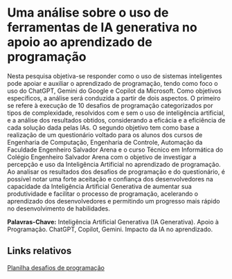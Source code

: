 
# Uma análise sobre o uso de ferramentas de IA generativa no apoio ao aprendizado de programação

Nesta pesquisa objetiva-se responder como o uso de sistemas inteligentes pode apoiar e auxiliar o aprendizado de programação, tendo como foco o uso do ChatGPT, Gemini do Google e Copilot da Microsoft. Como objetivos específicos, a análise será conduzida a partir de dois aspectos. O primeiro se refere à execução de 10 desafios de programação categorizados por tipos de complexidade, resolvidos com e sem o uso de inteligência artificial, e a análise dos resultados obtidos, considerando a eficácia e a eficiência de cada solução dada pelas IAs. O segundo objetivo tem como base a realização de um questionário voltado para os alunos dos cursos de Engenharia de Computação, Engenharia de Controle, Automação da Faculdade Engenheiro Salvador Arena e o curso Técnico em Informática do Colégio Engenheiro Salvador Arena com o objetivo de investigar a percepção e uso da Inteligência Artificial no aprendizado de programação. Ao analisar os resultados dos desafios de programação e do questionário, é possível notar uma forte aceitação e confiança dos desenvolvedores na capacidade da Inteligência Artificial Generativa de aumentar sua produtividade e facilitar o processo de programação, acelerando o aprendizado dos desenvolvedores e permitindo um progresso mais rápido no desenvolvimento de habilidades.

**Palavras-Chave:** Inteligência Artificial Generativa (IA Generativa). Apoio à Programação. ChatGPT, Copilot, Gemini. Impacto da IA no aprendizado.

## Links relativos

[Planilha desafios de programação](docs/CONTRIBUTING.md)


